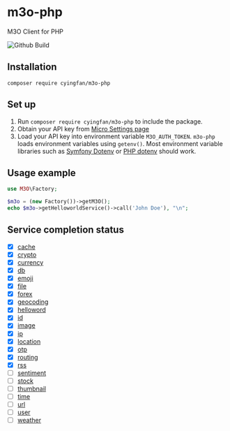 # m3o-php
M3O Client for PHP

![Github Build](https://github.com/cyingfan/m3o-php/actions/workflows/php.yml/badge.svg)

## Installation
`composer require cyingfan/m3o-php`


## Set up
1. Run `composer require cyingfan/m3o-php` to include the package.
2. Obtain your API key from [Micro Settings page](https://www.m3o.com/settings/keys)
3. Load your API key into environment variable `M3O_AUTH_TOKEN`. 
   `m3o-php` loads environment variables using `getenv()`. 
   Most environment variable libraries such as [Symfony Dotenv](https://github.com/symfony/dotenv) or [PHP dotenv](https://github.com/vlucas/phpdotenv) should work.

   

## Usage example
```php
use M3O\Factory;

$m3o = (new Factory())->getM3O();
echo $m3o->getHelloworldService()->call('John Doe'), "\n";
```

## Service completion status 
- [X] [cache](https://m3o.com/cache)
- [X] [crypto](https://m3o.com/crypto)
- [X] [currency](https://m3o.com/currency)
- [X] [db](https://m3o.com/db)
- [X] [emoji](https://m3o.com/emoji)
- [X] [file](https://m3o.com/file)
- [X] [forex](https://m3o.com/forex)
- [X] [geocoding](https://m3o.com/geocoding)
- [X] [helloword](https://m3o.com/helloword)
- [X] [id](https://m3o.com/id)
- [X] [image](https://m3o.com/image)
- [X] [ip](https://m3o.com/ip)
- [X] [location](https://m3o.com/location)
- [X] [otp](https://m3o.com/otp)
- [X] [routing](https://m3o.com/routing)
- [X] [rss](https://m3o.com/rss)
- [ ] [sentiment](https://m3o.com/sentiment)
- [ ] [stock](https://m3o.com/stock)
- [ ] [thumbnail](https://m3o.com/thumbnail)
- [ ] [time](https://m3o.com/time)
- [ ] [url](https://m3o.com/url)
- [ ] [user](https://m3o.com/user)
- [ ] [weather](https://m3o.com/weather)
